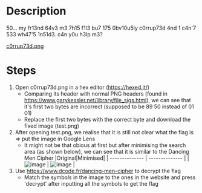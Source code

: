 # Description
50... my fr13nd 64v3 m3 7h15 f1l3 bu7 175 0bv10u5ly c0rrup73d 4nd 1 c4n'7 533 wh47'5 1n51d3. c4n y0u h3lp m3?

[c0rrup73d.png](https://github.com/PhoebeY05/SMU-Whitehacks-Writeups/blob/main/Miscellaneous/c0rrup73d/c0rrup73d.png)
# Steps
1. Open c0rrup73d.png in a hex editor (https://hexed.it/)
    - Comparing its header with normal PNG headers (found in https://www.garykessler.net/library/file_sigs.html), we can see that it's first two bytes are incorrect (supposed to be 89 50 instead of 01 01)
    - Replace the first two bytes with the correct byte and download the fixed image (test.png)
2. After opening test.png, we realise that it is still not clear what the flag is => put the image in Google Lens
    - It might not be that obious at first but after minimising the search area (as shown below), we can see that it is similar to the Dancing Men Cipher
      |Original|Minimised|
      | -------------- | -------------- |
      | ![image](https://github.com/PhoebeY05/SMU-Whitehacks-Writeups/assets/115935747/a9058b1d-10dd-4854-8289-00025afced79) | ![image](https://github.com/PhoebeY05/SMU-Whitehacks-Writeups/assets/115935747/7fa488f2-81e9-4528-8664-9c33d1dac68f)  |
3. Use https://www.dcode.fr/dancing-men-cipher to decrypt the flag
    - Match the symbols in the image to the ones in the website and press 'decrypt' after inputting all the symbols to get the flag
